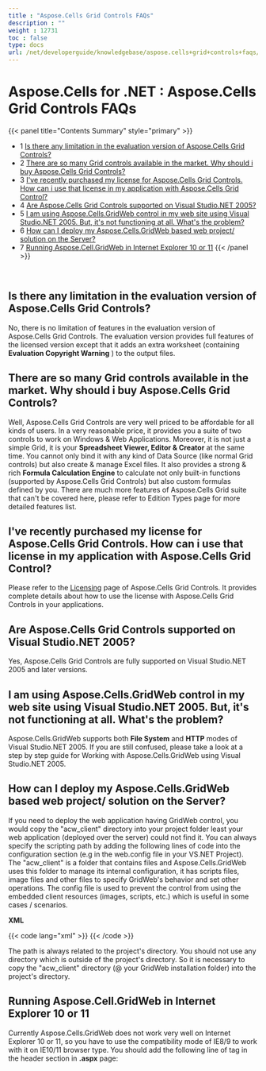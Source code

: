 ```yaml
---
title : "Aspose.Cells Grid Controls FAQs" 
description : "" 
weight : 12731 
toc : false
type: docs
url: /net/developerguide/knowledgebase/aspose.cells+grid+controls+faqs/
---
```


# Aspose.Cells for .NET : Aspose.Cells Grid Controls FAQs


{{< panel title="Contents Summary" style="primary" >}}
*   1 [Is there any limitation in the evaluation version of Aspose.Cells Grid Controls?](#is-there-any-limitation-in-the-evaluation-version-of-aspose.cells-grid-controls?)
*   2 [There are so many Grid controls available in the market. Why should i buy Aspose.Cells Grid Controls?](#there-are-so-many-grid-controls-available-in-the-market.-why-should-i-buy-aspose.cells-grid-controls?)
*   3 [I've recently purchased my license for Aspose.Cells Grid Controls. How can i use that license in my application with Aspose.Cells Grid Control?](#i've-recently-purchased-my-license-for-aspose.cells-grid-controls.-how-can-i-use-that-license-in-my-application-with-aspose.cells-grid-control?)
*   4 [Are Aspose.Cells Grid Controls supported on Visual Studio.NET 2005?](#are-aspose.cells-grid-controls-supported-on-visual-studio.net-2005?)
*   5 [I am using Aspose.Cells.GridWeb control in my web site using Visual Studio.NET 2005. But, it's not functioning at all. What's the problem?](#i-am-using-aspose.cells.gridweb-control-in-my-web-site-using-visual-studio.net-2005.-but,-it's-not-functioning-at-all.-what's-the-problem?)
*   6 [How can I deploy my Aspose.Cells.GridWeb based web project/ solution on the Server?](#how-can-i-deploy-my-aspose.cells.gridweb-based-web-project/-solution-on-the-server?)
*   7 [Running Aspose.Cell.GridWeb in Internet Explorer 10 or 11](#running-aspose.cell.gridweb-in-internet-explorer-10-or-11)
{{< /panel >}}
 

 

## Is there any limitation in the evaluation version of Aspose.Cells Grid Controls?

No, there is no limitation of features in the evaluation version of Aspose.Cells Grid Controls. The evaluation version provides full features of the licensed version except that it adds an extra worksheet (containing **Evaluation Copyright Warning** ) to the output files.

## There are so many Grid controls available in the market. Why should i buy Aspose.Cells Grid Controls?

Well, Aspose.Cells Grid Controls are very well priced to be affordable for all kinds of users. In a very reasonable price, it provides you a suite of two controls to work on Windows & Web Applications. Moreover, it is not just a simple Grid, it is your **Spreadsheet Viewer, Editor & Creator** at the same time. You cannot only bind it with any kind of Data Source (like normal Grid controls) but also create & manage Excel files. It also provides a strong & rich **Formula Calculation Engine** to calculate not only built-in functions (supported by Aspose.Cells Grid Controls) but also custom formulas defined by you. There are much more features of Aspose.Cells Grid suite that can't be covered here, please refer to Edition Types page for more detailed features list.

## I've recently purchased my license for Aspose.Cells Grid Controls. How can i use that license in my application with Aspose.Cells Grid Control?

Please refer to the [Licensing](https://docs2.aspose.com/cells/net/gettingstarted/licensing) page of Aspose.Cells Grid Controls. It provides complete details about how to use the license with Aspose.Cells Grid Controls in your applications.

## Are Aspose.Cells Grid Controls supported on Visual Studio.NET 2005?

Yes, Aspose.Cells Grid Controls are fully supported on Visual Studio.NET 2005 and later versions.

## I am using Aspose.Cells.GridWeb control in my web site using Visual Studio.NET 2005. But, it's not functioning at all. What's the problem?

Aspose.Cells.GridWeb supports both **File System** and **HTTP** modes of Visual Studio.NET 2005. If you are still confused, please take a look at a step by step guide for Working with Aspose.Cells.GridWeb using Visual Studio.NET 2005.

## How can I deploy my Aspose.Cells.GridWeb based web project/ solution on the Server?

If you need to deploy the web application having GridWeb control, you would copy the "acw\_client" directory into your project folder least your web application (deployed over the server) could not find it. You can always specify the scripting path by adding the following lines of code into the configuration section (e.g in the web.config file in your VS.NET Project). The "acw\_client" is a folder that contains files and Aspose.Cells.GridWeb uses this folder to manage its internal configuration, it has scripts files, image files and other files to specify GridWeb's behavior and set other operations. The config file is used to prevent the control from using the embedded client resources (images, scripts, etc.) which is useful in some cases / scenarios.

**XML**

{{< code lang="xml" >}}
<appSettings>
  <add key="aspose.cells.gridweb.acw_client_path" value="/grid/acw_client/"/>
  <add key="aspose.cells.gridweb.force_script_path" value="true"/>
  <add key="aspose.cells.gridweb.forcepath" value="true"/>
 </appSettings>
{{< /code >}}

The path is always related to the project's directory. You should not use any directory which is outside of the project's directory. So it is necessary to copy the "acw\_client" directory (@ your GridWeb installation folder) into the project's directory.

## Running Aspose.Cell.GridWeb in Internet Explorer 10 or 11

Currently Aspose.Cells.GridWeb does not work very well on Internet Explorer 10 or 11, so you have to use the compatibility mode of IE8/9 to work with it on IE10/11 browser type. You should add the following line of **<meta>** tag in the header section in **.aspx** page:

